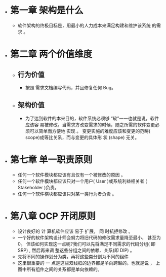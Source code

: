 - # 第一章 架构是什么
	- 软件架构的终极目标是，用最小的人力成本来满足构建和维护该系统 的需求 。
- # 第二章 两个价值维度
	- ## 行为价值
		- 按照 需求文档编写代码，并且修复任何 Bug。
	- ## 架构价值
		- 为了达到软件的本来目的，软件系统必须够 “软”一一也就是说，软件应该容 易被修改。当需求方改变需求的时候，随之所需的软件变更必须可以简单而方便地 实现 。 变更实施的难度应该和变更的范畴( scope)成等比关系，而与变更的具体形 状 (shape) 无关。
- # 第七章 单一职责原则
	- 任何一个软件模块都应该有且仅有一个被修改的原因 。
	- 任何一个软件模块都应该只对一个用户( User )或系统利益相关者 ( Stakeholder )负责。
	- 任何一个软件棋块都应该只对某一类行为者负责 。
- # 第八章 OCP 开闭原则
	- 设计良好的 计 算机软件应该 易于 扩展， 同 时抗拒修改 。
	- 一个好的软件架构设计师会努力将旧代码的修改需求量降至最小， 甚至为 0。
	  但该如何实现这一点呢?我们可以先将满足不同需求的代码分组( 即 SRP) , 然后再来调 整这些分组之间的依赖、关系(即 DIP) 。
	- 先将不同的操作划分为类，再将这些类分割为不同的组件
	- 这里很重要的 一 点是这些双线框的边界都是羊向跨越的。也就是说 ， 上 图中所有组件之间的关系都是单向依赖的。